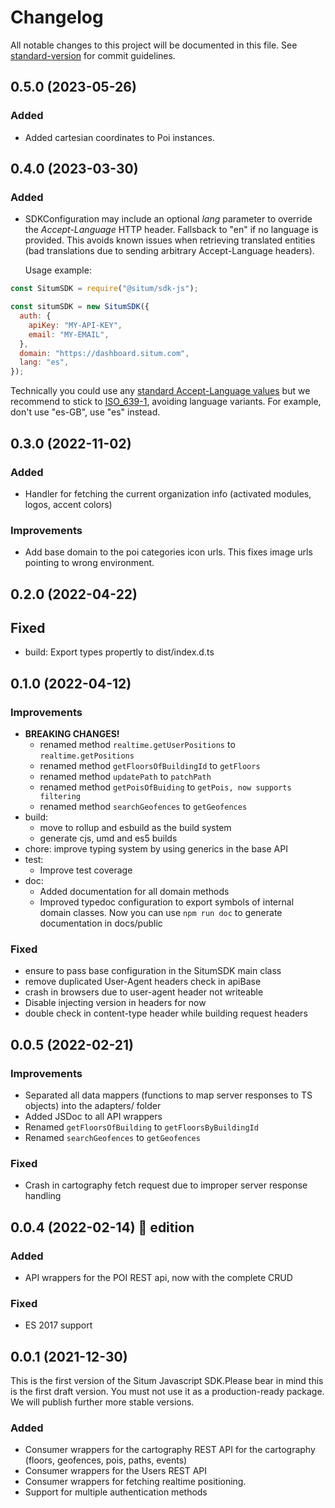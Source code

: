 # Changelog

All notable changes to this project will be documented in this file. See [standard-version](https://github.com/conventional-changelog/standard-version) for commit guidelines.

## 0.5.0 (2023-05-26)

### Added

- Added cartesian coordinates to Poi instances.

## 0.4.0 (2023-03-30)

### Added

- SDKConfiguration may include an optional _lang_ parameter to override the _Accept-Language_ HTTP header. Fallsback to "en" if no language is provided. This avoids known issues when retrieving translated entities (bad translations due to sending arbitrary Accept-Language headers).

  Usage example:

```js
const SitumSDK = require("@situm/sdk-js");

const situmSDK = new SitumSDK({
  auth: {
    apiKey: "MY-API-KEY",
    email: "MY-EMAIL",
  },
  domain: "https://dashboard.situm.com",
  lang: "es",
});
```

Technically you could use any [standard Accept-Language values](https://www.rfc-editor.org/rfc/rfc9110.html#name-accept-encoding) but we recommend to stick to [ISO_639-1](https://en.wikipedia.org/wiki/ISO_639-1), avoiding language variants. For example, don't use "es-GB", use "es" instead.

## 0.3.0 (2022-11-02)

### Added

- Handler for fetching the current organization info (activated modules, logos, accent colors)

### Improvements

- Add base domain to the poi categories icon urls. This fixes image urls pointing to wrong environment.

## 0.2.0 (2022-04-22)

## Fixed

- build: Export types propertly to dist/index.d.ts

## 0.1.0 (2022-04-12)

### Improvements

- **BREAKING CHANGES!**
  - renamed method `realtime.getUserPositions` to `realtime.getPositions`
  - renamed method `getFloorsOfBuildingId` to `getFloors`
  - renamed method `updatePath` to `patchPath`
  - renamed method `getPoisOfBuiding` to `getPois, now supports filtering`
  - renamed method `searchGeofences` to `getGeofences`
- build:
  - move to rollup and esbuild as the build system
  - generate cjs, umd and es5 builds
- chore: improve typing system by using generics in the base API
- test:
  - Improve test coverage
- doc:
  - Added documentation for all domain methods
  - Improved typedoc configuration to export symbols of internal
    domain classes. Now you can use `npm run doc` to generate documentation in docs/public

### Fixed

- ensure to pass base configuration in the SitumSDK main class
- remove duplicated User-Agent headers check in apiBase
- crash in browsers due to user-agent header not writeable
- Disable injecting version in headers for now
- double check in content-type header while building request headers

## 0.0.5 (2022-02-21)

### Improvements

- Separated all data mappers (functions to map server responses to TS objects)
  into the adapters/ folder
- Added JSDoc to all API wrappers
- Renamed `getFloorsOfBuilding` to `getFloorsByBuildingId`
- Renamed `searchGeofences` to `getGeofences`

### Fixed

- Crash in cartography fetch request due to improper server response handling

## 0.0.4 (2022-02-14) 💌 edition

### Added

- API wrappers for the POI REST api, now with the complete CRUD

### Fixed

- ES 2017 support

## 0.0.1 (2021-12-30)

This is the first version of the Situm Javascript SDK.Please bear in mind this is the first draft version. You must not use it as a production-ready package. We will publish further more stable versions.

### Added

- Consumer wrappers for the cartography REST API for the cartography (floors, geofences, pois, paths, events)
- Consumer wrappers for the Users REST API
- Consumer wrappers for fetching realtime positioning.
- Support for multiple authentication methods
